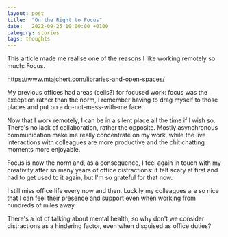 ```yaml
---
layout: post
title:  "On the Right to Focus"
date:   2022-09-25 10:00:00 +0100
category: stories
tags: thoughts
---
```


This article made me realise one of the reasons I like working remotely so much: Focus.

https://www.mtajchert.com/libraries-and-open-spaces/

My previous offices had areas (cells?) for focused work: focus was the exception rather than the 
norm, I remember having to drag myself to those places and put on a do-not-mess-with-me face.

Now that I work remotely, I can be in a silent place all the time if I wish so. There's no lack of
collaboration, rather the opposite. Mostly asynchronous communication make me really concentrate on
my work, while the live interactions with colleagues are more productive and the chit chatting
moments more enjoyable.

Focus is now the norm and, as a consequence, I feel again in touch with my creativity after so many
years of office distractions: it felt scary at first and had to get used to it again, but I'm so
grateful for that now.

I still miss office life every now and then. Luckily my colleagues are so nice that I can feel
their presence and support even when working from hundreds of miles away.

There's a lot of talking about mental health, so why don't we consider distractions as a hindering
factor, even when disguised as office duties?

